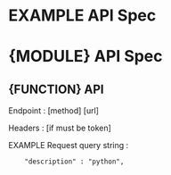 # EXAMPLE API Spec

# {MODULE} API Spec

## {FUNCTION} API

Endpoint :  [method] [url]

Headers : [if must be token]

EXAMPLE
Request query string :
```
    "description" : "python",

```